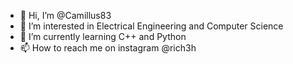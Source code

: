 - 👋 Hi, I’m @Camillus83
- 👀 I’m interested in Electrical Engineering and Computer Science
- 🌱 I’m currently learning C++ and Python
- 📫 How to reach me on instagram @rich3h

<!---
Camillus83/Camillus83 is a ✨ special ✨ repository because its `README.md` (this file) appears on your GitHub profile.
You can click the Preview link to take a look at your changes.
--->
